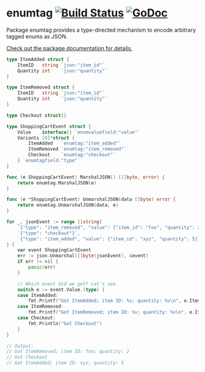 # enumtag [![Build Status](https://secure.travis-ci.org/tcard/enumtag.svg?branch=main)](http://travis-ci.org/tcard/enumtag) [![GoDoc](https://godoc.org/github.com/tcard/enumtag?status.svg)](https://godoc.org/github.com/tcard/enumtag)

Package enumtag provides a type-directed mechanism to encode arbitrary tagged enums as JSON.

[Check out the package documentation for details.](https://godoc.org/github.com/tcard/enumtag)

```go
type ItemAdded struct {
	ItemID   string `json:"item_id"`
	Quantity int    `json:"quantity"`
}

type ItemRemoved struct {
	ItemID   string `json:"item_id"`
	Quantity int    `json:"quantity"`
}

type Checkout struct{}

type ShoppingCartEvent struct {
	Value    interface{} `enumvaluefield:"value"`
	Variants [0]*struct {
		ItemAdded   `enumtag:"item_added"`
		ItemRemoved `enumtag:"item_removed"`
		Checkout    `enumtag:"checkout"`
	} `enumtagfield:"type"`
}

func (e ShoppingCartEvent) MarshalJSON() ([]byte, error) {
	return enumtag.MarshalJSON(e)
}

func (e *ShoppingCartEvent) UnmarshalJSON(data []byte) error {
	return enumtag.UnmarshalJSON(data, e)
}

for _, jsonEvent := range []string{
	`{"type": "item_removed", "value": {"item_id": "foo", "quantity": 2}}`,
	`{"type": "checkout"}`,
	`{"type": "item_added", "value": {"item_id": "xyz", "quantity": 5}}`,
} {
	var event ShoppingCartEvent
	err := json.Unmarshal([]byte(jsonEvent), &event)
	if err != nil {
		panic(err)
	}

	// Which event did we get? Let's see.
	switch e := event.Value.(type) {
	case ItemAdded:
		fmt.Printf("Got ItemAdded; item ID: %v; quantity: %v\n", e.ItemID, e.Quantity)
	case ItemRemoved:
		fmt.Printf("Got ItemRemoved; item ID: %v; quantity: %v\n", e.ItemID, e.Quantity)
	case Checkout:
		fmt.Println("Got Checkout")
	}
}

// Output:
// Got ItemRemoved; item ID: foo; quantity: 2
// Got Checkout
// Got ItemAdded; item ID: xyz; quantity: 5
```